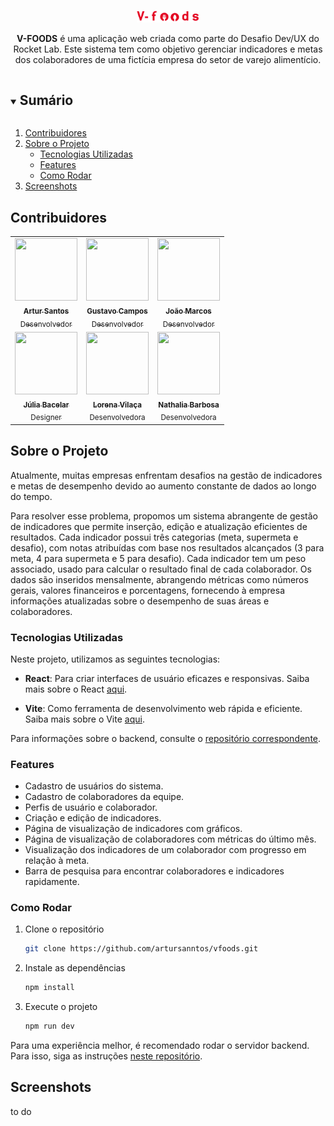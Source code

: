 <p align="center">
  <a href="https://github.com/artursanntos/vfoods/">
    <img src="src/componets/SideBar/assets/logo.png" alt="Logo" width="20%" height="20%">
  </a>
</p>

<p align="center">
  <b>V-FOODS</b> é uma aplicação web criada como parte do Desafio Dev/UX do Rocket Lab. Este sistema tem como objetivo gerenciar indicadores e metas dos colaboradores de uma fictícia empresa do setor de varejo alimentício.
</p>

<details open="open">
  <summary><h2 style="display: inline-block">Sumário</h2></summary>
  <ol>
    <li><a href="#contribuidores">Contribuidores</a></li>
    <li>
      <a href="#sobre-o-projeto">Sobre o Projeto</a>
      <ul>
        <li><a href="#tecnologias-utilizadas">Tecnologias Utilizadas</a></li>
        <li><a href="#features">Features</a></li>
        <li><a href="#como-rodar">Como Rodar</a></li>
      </ul>
    </li>
    <li><a href="#screenshots">Screenshots</a></li>
  </ol>
</details>


## Contribuidores

<table width="100%" align="center">
  <tr>
    <td align="center">
      <a href="https://github.com/artursanntos">
        <img src="https://avatars.githubusercontent.com/u/69633443?v=4" width="100px;" height="100px;" alt=""/>
        <br /><sub><b>Artur Santos</b><br/>Desenvolvedor</sub>
      </a>
    </td>
    <td align="center">
      <a href="https://github.com/gugaccampos">
        <img src="https://avatars.githubusercontent.com/u/86311056?v=4" width="100px;" height="100px;" alt=""/>
        <br /><sub><b>Gustavo Campos</b><br/>Desenvolvedor</sub>
      </a>
    </td>
    <td align="center">
      <a href="https://github.com/jmlv-git">
        <img src="https://avatars.githubusercontent.com/u/55150938?v=4" width="100px;" height="100px;" alt=""/>
        <br /><sub><b>João Marcos</b><br/>Desenvolvedor</sub>
      </a>
    </td>
  </tr>
  <tr>
    <td align="center">
      <a href="xxx">
        <img src="xxx" width="100px;" height="100px;" alt=""/>
        <br /><sub><b>Júlia Bacelar</b><br/>Designer</sub>
      </a>
    </td>
    <td align="center">
      <a href="https://github.com/LorenaVilaca">
        <img src="https://avatars.githubusercontent.com/u/55454910?v=4" width="100px;" height="100px;" alt=""/>
        <br /><sub><b>Lorena Vilaça</b><br/>Desenvolvedora</sub>
      </a>
    </td>
    <td align="center">
      <a href="https://github.com/nathaliafab">
        <img src="https://avatars.githubusercontent.com/u/74332487?v=4" width="100px;" height="100px;" alt=""/>
        <br /><sub><b>Nathalia Barbosa</b><br/>Desenvolvedora</sub>
      </a>
    </td>
  </tr>
</table>


## Sobre o Projeto

Atualmente, muitas empresas enfrentam desafios na gestão de indicadores e metas de desempenho devido ao aumento constante de dados ao longo do tempo.

Para resolver esse problema, propomos um sistema abrangente de gestão de indicadores que permite inserção, edição e atualização eficientes de resultados. Cada indicador possui três categorias (meta, supermeta e desafio), com notas atribuídas com base nos resultados alcançados (3 para meta, 4 para supermeta e 5 para desafio). Cada indicador tem um peso associado, usado para calcular o resultado final de cada colaborador. Os dados são inseridos mensalmente, abrangendo métricas como números gerais, valores financeiros e porcentagens, fornecendo à empresa informações atualizadas sobre o desempenho de suas áreas e colaboradores.

### Tecnologias Utilizadas

Neste projeto, utilizamos as seguintes tecnologias:

- **React**: Para criar interfaces de usuário eficazes e responsivas. Saiba mais sobre o React [aqui](https://react.dev/).

- **Vite**: Como ferramenta de desenvolvimento web rápida e eficiente. Saiba mais sobre o Vite [aqui](https://vitejs.dev/).

Para informações sobre o backend, consulte o [repositório correspondente](https://github.com/artursanntos/vfoods-backend).

### Features

- Cadastro de usuários do sistema.
- Cadastro de colaboradores da equipe.
- Perfis de usuário e colaborador.
- Criação e edição de indicadores.
- Página de visualização de indicadores com gráficos.
- Página de visualização de colaboradores com métricas do último mês.
- Visualização dos indicadores de um colaborador com progresso em relação à meta.
- Barra de pesquisa para encontrar colaboradores e indicadores rapidamente.

### Como Rodar

1. Clone o repositório
   ```sh
   git clone https://github.com/artursanntos/vfoods.git
   ```

2. Instale as dependências
   ```sh
   npm install
   ```

3. Execute o projeto
   ```sh
   npm run dev
   ```

Para uma experiência melhor, é recomendado rodar o servidor backend. Para isso, siga as instruções [neste repositório](https://github.com/artursanntos/vfoods-backend).

## Screenshots

to do
